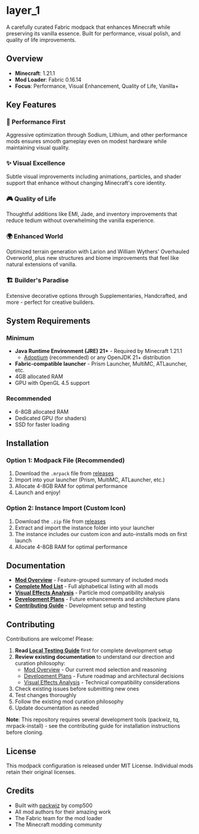 # layer_1

A carefully curated Fabric modpack that enhances Minecraft while preserving its vanilla essence. Built for performance, visual polish, and quality of life improvements.

## Overview

- **Minecraft**: 1.21.1
- **Mod Loader**: Fabric 0.16.14
- **Focus**: Performance, Visual Enhancement, Quality of Life, Vanilla+

## Key Features

### 🚀 Performance First
Aggressive optimization through Sodium, Lithium, and other performance mods ensures smooth gameplay even on modest hardware while maintaining visual quality.

### ✨ Visual Excellence
Subtle visual improvements including animations, particles, and shader support that enhance without changing Minecraft's core identity.

### 🎮 Quality of Life
Thoughtful additions like EMI, Jade, and inventory improvements that reduce tedium without overwhelming the vanilla experience.

### 🌍 Enhanced World
Optimized terrain generation with Larion and William Wythers' Overhauled Overworld, plus new structures and biome improvements that feel like natural extensions of vanilla.

### 🏗️ Builder's Paradise
Extensive decorative options through Supplementaries, Handcrafted, and more - perfect for creative builders.

## System Requirements

### Minimum
- **Java Runtime Environment (JRE) 21+** - Required by Minecraft 1.21.1
  - [Adoptium](https://adoptium.net/) (recommended) or any OpenJDK 21+ distribution
- **Fabric-compatible launcher** - Prism Launcher, MultiMC, ATLauncher, etc.
- 4GB allocated RAM
- GPU with OpenGL 4.5 support

### Recommended
- 6-8GB allocated RAM
- Dedicated GPU (for shaders)
- SSD for faster loading

## Installation

### Option 1: Modpack File (Recommended)
1. Download the `.mrpack` file from [releases](https://github.com/mannie-exe/layer_1/releases)
2. Import into your launcher (Prism, MultiMC, ATLauncher, etc.)
3. Allocate 4-8GB RAM for optimal performance
4. Launch and enjoy!

### Option 2: Instance Import (Custom Icon)
1. Download the `.zip` file from [releases](https://github.com/mannie-exe/layer_1/releases)
2. Extract and import the instance folder into your launcher
3. The instance includes our custom icon and auto-installs mods on first launch
4. Allocate 4-8GB RAM for optimal performance

## Documentation

- **[Mod Overview](docs/MODS.md)** - Feature-grouped summary of included mods
- **[Complete Mod List](docs/MOD_LIST.md)** - Full alphabetical listing with all mods
- **[Visual Effects Analysis](docs/FX.md)** - Particle mod compatibility analysis
- **[Development Plans](docs/PLAN.md)** - Future enhancements and architecture plans
- **[Contributing Guide](docs/contributing/LOCAL_TESTING.md)** - Development setup and testing

## Contributing

Contributions are welcome! Please:
1. **Read [Local Testing Guide](docs/contributing/LOCAL_TESTING.md)** first for complete development setup
2. **Review existing documentation** to understand our direction and curation philosophy:
   - [Mod Overview](docs/MODS.md) - Our current mod selection and reasoning
   - [Development Plans](docs/PLAN.md) - Future roadmap and architectural decisions
   - [Visual Effects Analysis](docs/FX.md) - Technical compatibility considerations
3. Check existing issues before submitting new ones
4. Test changes thoroughly
5. Follow the existing mod curation philosophy
6. Update documentation as needed

**Note**: This repository requires several development tools (packwiz, tq, mrpack-install) - see the contributing guide for installation instructions before cloning.

## License

This modpack configuration is released under MIT License. Individual mods retain their original licenses.

## Credits

- Built with [packwiz](https://github.com/packwiz/packwiz) by comp500
- All mod authors for their amazing work
- The Fabric team for the mod loader
- The Minecraft modding community
